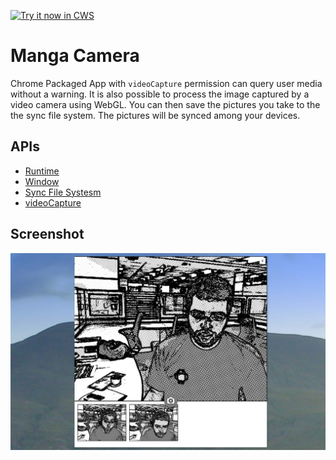 <a target="_blank" href="https://chrome.google.com/webstore/detail/cnehcenehakkickcnoiaemcpjpaigmbb">![Try it now in CWS](https://raw.github.com/GoogleChrome/chrome-extensions-samples/master/apps/tryitnowbutton.png "Click here to install this sample from the Chrome Web Store")</a>


# Manga Camera

Chrome Packaged App with `videoCapture` permission can query user media without a warning. It is also possible to process the image captured by a video camera using WebGL. You can then save the pictures you take to the the sync file system. The pictures will be synced among your devices.

## APIs

* [Runtime](http://developer.chrome.com/apps/app.runtime.html)
* [Window](http://developer.chrome.com/apps/app.window.html)
* [Sync File Systesm](http://developer.chrome.com/apps/syncFileSystem.html)
* [videoCapture](http://developer.chrome.com/apps/manifest.html#permissions)


## Screenshot
![screenshot](/samples/manga-cam/assets/screenshot_1280_800.png)
